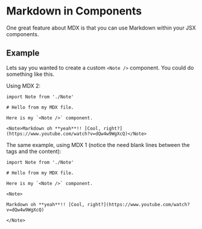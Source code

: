 # Markdown in Components

One great feature about MDX is that you can use Markdown within your JSX components.

## Example

Lets say you wanted to create a custom `<Note />` component. You could do something like this.

Using MDX 2:

```.mdx
import Note from './Note'

# Hello from my MDX file.

Here is my `<Note />` component.

<Note>Markdown oh **yeah**!! [Cool, right?](https://www.youtube.com/watch?v=dQw4w9WgXcQ)</Note>
```

The same example, using MDX 1 (notice the need blank lines between the tags and the content):

```.mdx
import Note from './Note'

# Hello from my MDX file.

Here is my `<Note />` component.

<Note>

Markdown oh **yeah**!! [Cool, right?](https://www.youtube.com/watch?v=dQw4w9WgXcQ)

</Note>
```
